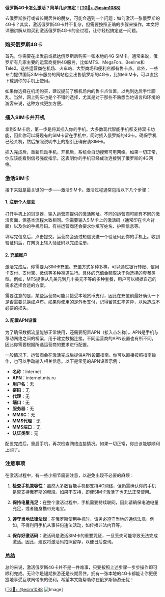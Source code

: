 **俄罗斯4G卡怎么激活？简单几步搞定！[[TG💪+ @esim1088](https://t.me/s/esim1088)]**

去俄罗斯旅行或者长期居住的朋友，可能会遇到一个问题：如何激活一张俄罗斯的4G卡？其实，激活俄罗斯4G卡并不复杂，但需要按照正确的步骤来操作。本文将详细讲解从购买到激活俄罗斯4G卡的全过程，让你轻松搞定这一问题。

### 购买俄罗斯4G卡

首先，你需要在出发前或抵达俄罗斯后购买一张本地的4G SIM卡。通常来说，俄罗斯有几家主要的运营商提供4G服务，比如MTS、MegaFon、Beeline和Tele2。这些运营商在机场、火车站、大型商场和便利店都有售卡点。此外，一些专门提供国际SIM卡服务的网站也会出售俄罗斯的4G卡，比如eSIM卡，可以直接下载到你的手机上使用。

如果你选择在机场购买，建议提前了解机场内的售卡点位置，以免到达后手忙脚乱。当然，网上购买也是个不错的选择，尤其是对于那些不熟悉当地语言和环境的游客来说，这种方式更加方便。

### 插入SIM卡并开机

拿到SIM卡后，第一步是将其插入你的手机。大多数现代智能手机都支持双卡功能，因此你可以将现有的SIM卡留在手机中，同时插入俄罗斯的4G卡。确保手机已经关机，然后按照说明书上的指引正确安装SIM卡。

插入完成后，重新启动手机。开机后，系统会自动搜索可用网络。如果一切正常，你应该能看到信号强度指示，这表明你的手机已经成功连接到了俄罗斯的4G网络。

### 激活SIM卡

接下来就是最关键的一步——激活SIM卡。激活过程通常包括以下几个步骤：

#### 1. 注册个人信息

打开手机上的浏览器，输入运营商提供的激活网址。不同的运营商可能有不同的激活页面，但基本流程大致相同。你需要输入SIM卡上的激活码（通常印在卡片背面）以及你的手机号码。有些运营商还会要求你填写姓名、护照信息等。

填写完信息后，点击提交。运营商会通过短信发送一个验证码到你的手机上。收到验证码后，在网页上输入验证码以完成注册。

#### 2. 充值账户

激活完成后，你需要为SIM卡充值。充值方式多种多样，可以通过银行转账、信用卡支付、支付宝、微信等多种渠道进行。具体的充值金额取决于你选择的套餐类型。例如，MTS提供从几美元到几十美元不等的多种套餐，用户可以根据自己的需求选择合适的方案。

需要注意的是，某些运营商可能只接受本地货币支付，因此在充值前最好确认一下是否需要兑换成卢布。如果你使用的是外币支付，记得留意汇率差异，以免造成不必要的损失。

#### 3. 配置APN设置

为了确保数据流量能够正常使用，还需要配置APN（接入点名称）。APN是手机与移动网络之间的桥梁，用于建立数据连接。不同运营商的APN设置也有所不同，因此你需要根据所选运营商的要求进行配置。

一般情况下，运营商会在激活完成后提供APN设置指南。你可以直接按照指南操作，也可以手动输入相关信息。以下是常见的APN设置示例：

- **名称**：Internet
- **APN**：internet.mts.ru
- **用户名**：无
- **密码**：无
- **代理**：无
- **端口**：无
- **服务器**：无
- **MMSC**：无
- **MMS代理**：无
- **MMS端口**：无
- **认证类型**：无

配置完成后，重启手机，再次检查网络连接情况。如果一切正常，你应该能够顺利上网了。

### 注意事项

在激活过程中，有一些小细节需要注意，以避免出现不必要的麻烦：

1. **检查手机兼容性**：虽然大多数智能手机都支持4G网络，但仍需确认你的手机是否支持俄罗斯的频段。如果不支持，即使SIM卡激活了也无法正常使用。

2. **保持电量充足**：在整个激活过程中，手机需要持续联网，因此请确保电池电量充足，或者随身携带充电宝。

3. **遵守当地法律法规**：在俄罗斯使用手机时，请务必遵守当地的通信法规。例如，不得利用手机从事任何违法活动，如传播非法内容等。

4. **保存好激活码**：激活码是激活SIM卡的重要凭证，一旦丢失可能导致无法完成激活。因此，建议将激活码拍照留存，以便日后查询。

### 总结

总的来说，激活俄罗斯4G卡并不是一件难事，只要按照上述步骤一步步操作即可顺利完成。无论你是短期旅游还是长期居住，拥有一张本地的4G卡都能让你更便捷地享受互联网带来的便利。希望本文能帮助你在俄罗斯畅游无忧！

[[TG💪+ @esim1088](https://t.me/s/esim1088) ![Image](https://i.postimg.cc/4NQfJmqS/Snipaste-2025-05-13-00-14-12.png)]